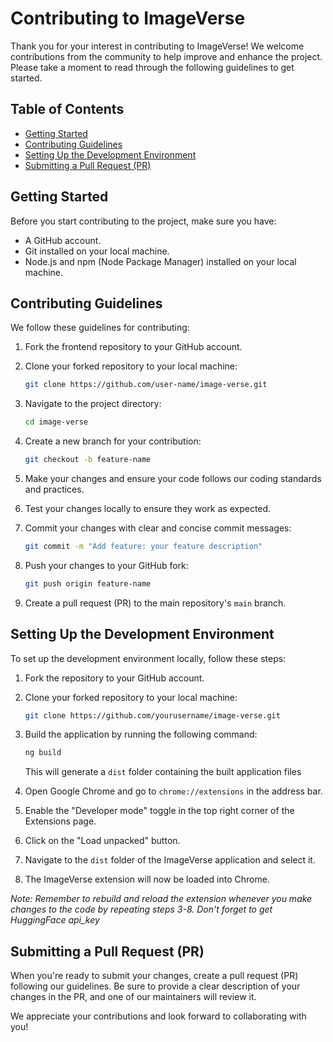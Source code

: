 # Contributing to ImageVerse 

Thank you for your interest in contributing to ImageVerse! We welcome contributions from the community to help improve and enhance the project. Please take a moment to read through the following guidelines to get started.

## Table of Contents
- [Getting Started](#getting-started)
- [Contributing Guidelines](#contributing-guidelines)
- [Setting Up the Development Environment](#setting-up-the-development-environment)
- [Submitting a Pull Request (PR)](#submitting-a-pull-request-pr)

## Getting Started

Before you start contributing to the project, make sure you have:

- A GitHub account.
- Git installed on your local machine.
- Node.js and npm (Node Package Manager) installed on your local machine.

## Contributing Guidelines

We follow these guidelines for contributing:

1. Fork the frontend repository to your GitHub account.

2. Clone your forked repository to your local machine:

   ```bash
   git clone https://github.com/user-name/image-verse.git
   ```
   
3. Navigate to the project directory:

   ```bash
   cd image-verse
   ```
   
4. Create a new branch for your contribution:

   ```bash
   git checkout -b feature-name
   ```
   
5. Make your changes and ensure your code follows our coding standards and practices.

6. Test your changes locally to ensure they work as expected.

7. Commit your changes with clear and concise commit messages:

   ```bash
   git commit -m "Add feature: your feature description"
   ```
   
8. Push your changes to your GitHub fork:

   ```bash
   git push origin feature-name
   ```
   
9. Create a pull request (PR) to the main repository's `main` branch.

## Setting Up the Development Environment

To set up the development environment locally, follow these steps:

1. Fork the repository to your GitHub account.

2. Clone your forked repository to your local machine:

   ```bash
   git clone https://github.com/yourusername/image-verse.git
   ```
   
3. Build the application by running the following command:

   ```bash
   ng build
   ```
   
   This will generate a `dist` folder containing the built application files

4. Open Google Chrome and go to `chrome://extensions` in the address bar.

5. Enable the "Developer mode" toggle in the top right corner of the Extensions page.

6. Click on the "Load unpacked" button.

7. Navigate to the `dist` folder of the ImageVerse application and select it.

8. The ImageVerse extension will now be loaded into Chrome.

*Note: Remember to rebuild and reload the extension whenever you make changes to the code by repeating steps 3-8. Don't forget to get HuggingFace api_key*


## Submitting a Pull Request (PR)

When you're ready to submit your changes, create a pull request (PR) following our guidelines. Be sure to provide a clear description of your changes in the PR, and one of our maintainers will review it.

We appreciate your contributions and look forward to collaborating with you!
